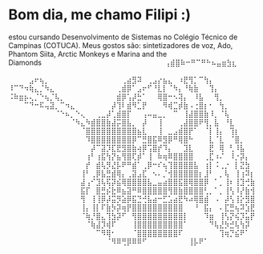 # Bom dia, me chamo Filipi :) 
estou cursando Desenvolvimento de Sistemas no Colégio Técnico de Campinas (COTUCA). Meus gostos são: sintetizadores de voz, Ado, Phantom Siita, Arctic Monkeys e Marina and the Diamonds⠀⠀⠀⠀⠀⠀⠀⠀⠀⠀⠀⠀⠀⠀⠀⠀⠀⠀⠀⠀⠀⠀⠀⠀⢠⣾⣿⠷⠒⠛⠉⠛⠓⠦⣤⣶⣳⣆⠀⠀⠀⠀⠀⠀⠀⠀⠀⠀
⠀⠀⠀⠀⣠⠖⢦⡀⠀⠀⠀⠀⠀⠀⠀⠀⠀⠀⠀⠀⠀⠀⢀⣴⣻⠽⠀⢀⣠⡔⣦⣄⠀⠰⣟⢻⡁⠉⢳⡄⠀⠀⠀⠀⠀⠀⠀⠀
⠸⠉⠙⠲⢷⣄⡈⠳⣄⠀⠀⠀⠀⠀⠀⠀⠀⠀⠀⠀⠀⢀⣾⡿⠁⣠⠖⠋⠘⣇⡇⠈⠳⡄⠘⢷⣷⠀⠀⢹⡄⠀⠀⠀⠀⠀⠀⠀
⠨⠷⣶⡦⢄⡈⠑⢦⡈⢧⡀⠀⠀⠀⠀⠀⠀⠀⠀⠀⠀⣾⡿⢡⡼⣓⠁⠀⠀⢿⣿⠒⠢⢽⡄⠀⠸⣧⠀⠀⢻⡀⠀⠀⠀⠀⠀⠀
⠀⠀⠀⠉⠙⠒⠯⢤⣽⡀⠉⠲⣄⠀⠀⠀⠀⠀⠀⠀⡼⢹⠇⣾⠻⣁⡟⠀⠀⠀⠻⢾⣉⡾⣷⠠⢐⣿⡆⠂⠀⢳⡀⠀⠀⠀⠀⠀
⠀⠀⠀⠀⠀⠀⠀⠀⠀⠈⠑⠦⡀⠑⢄⠀⠀⢀⣀⡼⢁⣾⣿⡏⠀⠀⢠⠤⣤⣀⡀⠀⠉⠀⢸⣼⣿⣿⣷⠸⡀⠈⢧⠀⠀⠀⠀⠀
⠀⠀⠀⠀⠀⠀⠀⠀⠀⠀⠀⠀⠈⠳⣄⠳⣾⣿⣿⣷⣼⡭⣿⣧⡀⠀⡼⠀⠀⢸⠀⠀⠀⢀⣼⣿⣿⠟⢻⡀⣧⠀⠘⣇⠀⠀⠀⠀
⠀⠀⠀⠀⠀⠀⠀⠀⠀⠀⠀⠀⠀⠀⠈⣿⣿⣿⣿⣿⣿⣿⣿⣿⣿⣦⣇⠀⠀⢸⠀⣀⣠⣾⣿⡟⠁⠀⠈⡇⢸⡄⠀⢹⡆⠀⠀⠀
⠀⠀⠀⠀⠀⠀⠀⠀⠀⠀⠀⠀⠀⠀⠀⠹⣿⣿⣿⣿⣿⣿⣿⣿⡿⠉⣛⣿⣯⠿⣻⡿⠛⢿⣿⠓⠀⠀⠀⣇⠈⣇⠀⠈⣿⡀⠀⠀
⠀⠀⠀⠀⠀⠀⠀⠀⠀⠀⠀⠀⠀⠀⠀⠀⡼⠉⣽⡹⣏⣟⣻⣿⣷⢴⡿⢩⣿⡞⠹⡄⠀⠀⣹⣇⠀⠀⠀⣟⠀⢿⠀⢃⠸⣧⠀⠀
⠀⠀⠀⠀⠀⠀⠀⠀⠀⠀⠀⠀⠀⠀⠀⢰⠃⢰⣯⢳⡝⣦⢻⣿⢏⡾⠁⢸⠀⠷⢶⠿⣿⣿⣿⣿⠀⠀⢀⣏⠰⠌⠀⠸⡐⡽⡄⠀
⠀⠀⠀⠀⠀⠀⠀⠀⠀⠀⠀⠀⠀⠀⠀⡞⠀⣾⢧⡻⣜⡧⠟⠛⣾⠁⢀⡿⠒⠎⢦⢹⣿⣿⣿⣿⣧⠀⢰⡇⠨⢀⡐⠀⡇⣝⣳⠀
⠀⠀⠀⠀⠀⠀⠀⠀⠀⠀⠀⠀⠀⠀⢸⠃⢀⡿⣧⣛⣾⢿⡄⢀⣽⣠⣏⠀⠢⠄⡈⢺⣿⣿⣿⣿⣿⡆⣸⠃⠀⡀⢧⠀⢸⢰⠽⡆
⠀⠀⠀⠀⠀⠀⠀⠀⠀⠀⠀⠀⠀⠀⣼⢠⠊⣹⢧⢯⡽⣮⢿⣿⣿⣿⣿⣧⣀⣤⣴⣿⣿⣯⣿⢿⣿⣿⡿⠀⠁⡀⢸⠆⢸⣹⢚⣷
⠀⠀⠀⠀⠀⠀⠀⠀⠀⠀⠀⠀⠀⠀⣯⡏⠀⣿⣛⡮⣗⠿⣦⣽⠛⠿⣿⣿⣿⣿⣿⢻⣿⣷⣿⣿⣿⣿⢃⡀⠁⡀⢸⢣⠸⡜⣷⢺
⠀⠀⠀⠀⠀⠀⠀⠀⠀⠀⠀⠀⠀⠀⢻⠀⢸⢸⡿⡼⣭⡻⣵⡿⣯⣙⢚⣧⣴⠒⣋⣡⣴⣟⠳⠴⢿⣿⣾⠀⠠⠀⡼⢣⢸⡕⣻⣿
⠀⠀⠀⠀⠀⠀⠀⠀⠀⠀⠀⠀⠀⠀⢸⡄⢸⡇⠏⣷⡳⡽⢶⡟⣿⣿⣿⣿⣿⣿⣿⣿⣿⣿⠀⠀⠘⠀⣯⡄⠀⠄⣏⣛⢦⠽⣱⣟
⠀⠀⠀⠀⠀⠀⠀⠀⠀⠀⠀⠀⠀⠀⠈⢷⡘⣿⣄⢹⣳⡽⠋⠀⢻⣿⣿⣿⣿⣿⣿⣿⣿⣿⡇⠀⠀⠀⠹⣶⠀⢸⢣⡝⢮⡹⣥⡟
⠀⠀⠀⠀⠀⠀⠀⠀⠀⠀⠀⠀⠀⠀⠀⠈⢷⣼⡹⢾⠏⠀⠀⠀⢸⣿⣿⣿⣿⣿⣿⣿⣿⣿⠁⠀⠀⠀⠀⠙⢧⣜⡳⣚⢧⢳⡽⠀
⠀⠀⠀⠀⠀⠀⠀⠀⠀⠀⠀⠀⠀⠀⠀⠀⠀⠉⠻⢿⠂⠀⠀⠀⠈⣿⣿⣿⣿⣿⣿⣿⣿⠏⠀⠀⠀⠀⠀⠀⠀⢹⢶⡙⣮⠟⠁⠀
        ⠀⠀⠀⠀⠀⠀⠀⠀⠀⠀⠀⠀⠀⠀⠀⠀⠀⠀⠀⠈⠻⠿⢛⡿⠿⠿⠋⠀⠀⠀⠀⠀⠀⠀⠀⢸⡧⠟⠁⠀⠀⠀
                              
